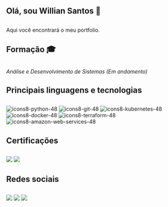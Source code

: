 ## **Olá, sou Willian Santos** 👋 <h2>
  Aqui você encontrará o meu portfolio.
  
## **Formação** 🎓 <h2>
  _Análise e Desenvolvimento de Sistemas (Em andamento)_
  
## **Principais linguagens e tecnologias** <h2>

![icons8-python-48](https://github.com/willsantos94/willsantos94/assets/102034390/e867627e-ddde-415e-bff5-19d438d350f6)
![icons8-git-48](https://github.com/willsantos94/willsantos94/assets/102034390/eb2a7cc5-a7eb-45e1-8e69-9e1d0d74fd1b)
![icons8-kubernetes-48](https://github.com/willsantos94/willsantos94/assets/102034390/711ddd74-5e65-475c-a06f-df4bbed68071)
![icons8-docker-48](https://github.com/willsantos94/willsantos94/assets/102034390/583ede41-1b92-459a-a077-0873db56345d)
![icons8-terraform-48](https://github.com/willsantos94/willsantos94/assets/102034390/d79fef46-4e98-4b48-b1ef-62f1a7ca05ed)
![icons8-amazon-web-services-48](https://github.com/willsantos94/willsantos94/assets/102034390/4c9c59a2-c0bf-4abd-8156-b2e43fa856cb)

## **Certificações** <h2>
  
<div> 
  <a href="https://www.credly.com/badges/993890cb-28d4-4d05-86c0-a249c5d212f4/public_url" target="_blank"><img src="https://user-images.githubusercontent.com/102034390/238764842-e5585d86-928a-4f4f-9959-1079e3c08121.png" target="_blank"></a>
  <a href="https://www.credly.com/badges/555947d5-a532-4fb2-b055-2c582da2e7f0/public_url" target="_blank"><img src="https://user-images.githubusercontent.com/102034390/238766710-1e08fdae-f467-41b2-8d02-c8356409ec88.png" target="_blank"></a>
</div>

## **Redes sociais** <h2>
  <div> 
  <a href="https://www.instagram.com/wiillsantoz/" target="_blank"><img src="https://img.shields.io/badge/-Instagram-%23E4405F?style=for-the-badge&logo=instagram&logoColor=white" target="_blank"></a>
  <a href = "mailto:wfs1994@gmail.com"><img src="https://img.shields.io/badge/-Gmail-%23333?style=for-the-badge&logo=gmail&logoColor=white" target="_blank"></a>
  <a href="https://www.linkedin.com/in/williansantos28/" target="_blank"><img src="https://img.shields.io/badge/-LinkedIn-%230077B5?style=for-the-badge&logo=linkedin&logoColor=white" target="_blank"></a> 
  
</div>
